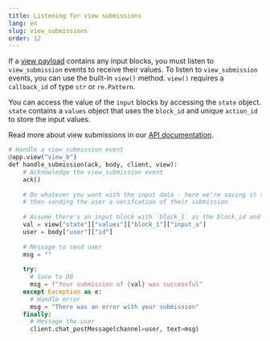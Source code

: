 ```yaml
---
title: Listening for view submissions
lang: en
slug: view_submissions
order: 12
---
```


<div class="section-content">

If a <a href="https://api.slack.com/reference/block-kit/views">view payload</a> contains any input blocks, you must listen to `view_submission` events to receive their values. To listen to `view_submission` events, you can use the built-in `view()` method. `view()` requires a `callback_id` of type `str` or `re.Pattern`.

You can access the value of the `input` blocks by accessing the `state` object. `state` contains a `values` object that uses the `block_id` and unique `action_id` to store the input values.

Read more about view submissions in our <a href="https://api.slack.com/surfaces/modals/using#interactions">API documentation</a>.

</div>

```python
# Handle a view_submission event
​​@app.view("view_b")
​​def handle_submission(ack, body, client, view):
​​    # Acknowledge the view_submission event
​​    ack()
​​
​​    # Do whatever you want with the input data - here we're saving it to a DB
    # then sending the user a verifcation of their submission
​​
​​    # Assume there's an input block with `block_1` as the block_id and `input_a`
​​    val = view["state"]["values"]["block_1"]["input_a"]
​​    user = body["user"]["id"]
​​
​​    # Message to send user
​​    msg = ""
​​
​​    try:
​​      # Save to DB
​​      msg = f"Your submission of {val} was successful"
​​    except Exception as e:
​​      # Handle error
​​      msg = "There was an error with your submission"
​​    finally:
​​      # Message the user
​​      client.chat_postMessage(channel=user, text=msg)
```
